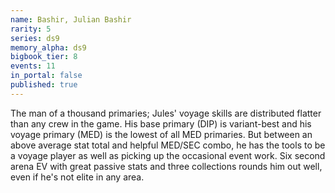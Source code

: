 ```yaml
---
name: Bashir, Julian Bashir
rarity: 5
series: ds9
memory_alpha: ds9
bigbook_tier: 8
events: 11
in_portal: false
published: true
---
```


The man of a thousand primaries; Jules' voyage skills are distributed flatter than any crew in the game. His base primary (DIP) is variant-best and his voyage primary (MED) is the lowest of all MED primaries. But between an above average stat total and helpful MED/SEC combo, he has the tools to be a voyage player as well as picking up the occasional event work. Six second arena EV with great passive stats and three collections rounds him out well, even if he's not elite in any area.
